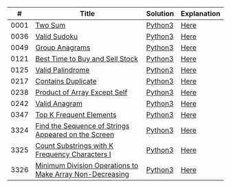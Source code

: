 | #    | Title                                                                 | Solution                                                                 | Explanation                                                           |
|------|-----------------------------------------------------------------------|--------------------------------------------------------------------------|-----------------------------------------------------------------------|
| 0001 | [Two Sum](https://leetcode.com/problems/two-sum/)                     | [Python3](./solutions/0001_two_sum/solution.py)                           | [Here](./solutions/0001_two_sum/README.md)                            |
| 0036 | [Valid Sudoku](https://leetcode.com/problems/valid-sudoku/)           | [Python3](./solutions/0036_valid_sudoku/solution.py)                      | [Here](./solutions/0036_valid_sudoku/README.md)                       |
| 0049 | [Group Anagrams](https://leetcode.com/problems/group-anagrams/)       | [Python3](./solutions/0049_group_anagrams/solution.py)                    | [Here](./solutions/0049_group_anagrams/README.md)                     |
| 0121 | [Best Time to Buy and Sell Stock](https://leetcode.com/problems/best-time-to-buy-and-sell-stock/) | [Python3](./solutions/0121_best_time_to_buy_and_sell_stock/solution.py)    | [Here](./solutions/0121_best_time_to_buy_and_sell_stock/README.md)    |
| 0125 | [Valid Palindrome](https://leetcode.com/problems/valid-palindrome/)   | [Python3](./solutions/0125_valid_palindrome/solution.py)                  | [Here](./solutions/0125_valid_palindrome/README.md)                   |
| 0217 | [Contains Duplicate](https://leetcode.com/problems/contains-duplicate/)| [Python3](./solutions/0217_contains_duplicate/solution.py)                | [Here](./solutions/0217_contains_duplicate/README.md)                 |
| 0238 | [Product of Array Except Self](https://leetcode.com/problems/product-of-array-except-self/) | [Python3](./solutions/0238_product_of_array_except_self/solution.py)      | [Here](./solutions/0238_product_of_array_except_self/README.md)       |
| 0242 | [Valid Anagram](https://leetcode.com/problems/valid-anagram/)         | [Python3](./solutions/0242_valid_anagram/solution.py)                     | [Here](./solutions/0242_valid_anagram/README.md)                      |
| 0347 | [Top K Frequent Elements](https://leetcode.com/problems/top-k-frequent-elements/) | [Python3](./solutions/0347_top_k_frequent_elements/solution.py)           | [Here](./solutions/0347_top_k_frequent_elements/README.md)            |
| 3324 | [Find the Sequence of Strings Appeared on the Screen](https://leetcode.com/problems/find-the-sequence-of-strings-appeared-on-the-screen/) | [Python3](./solutions/3324_find_the_sequence_of_strings_appeared_on_the_screen/solution.py) | [Here](./solutions/3324_find_the_sequence_of_strings_appeared_on_the_screen/README.md) |
| 3325 | [Count Substrings with K Frequency Characters I](https://leetcode.com/problems/count-substrings-with-k-frequency-characters-i/) | [Python3](./solutions/3325_count_substrings_with_k_frequency_characters_i/solution.py) | [Here](./solutions/3325_count_substrings_with_k_frequency_characters/README.md) |
| 3326 | [Minimum Division Operations to Make Array Non-Decreasing](https://leetcode.com/problems/minimum-division-operations-to-make-array-non-decreasing/) | [Python3](./solutions/3326_minimum_division_operations_to_make_array_non_decreasing/solution.py) | [Here](./solutions/3326_minimum_division_operations_to_make_array_non_decreasing/README.md) |

